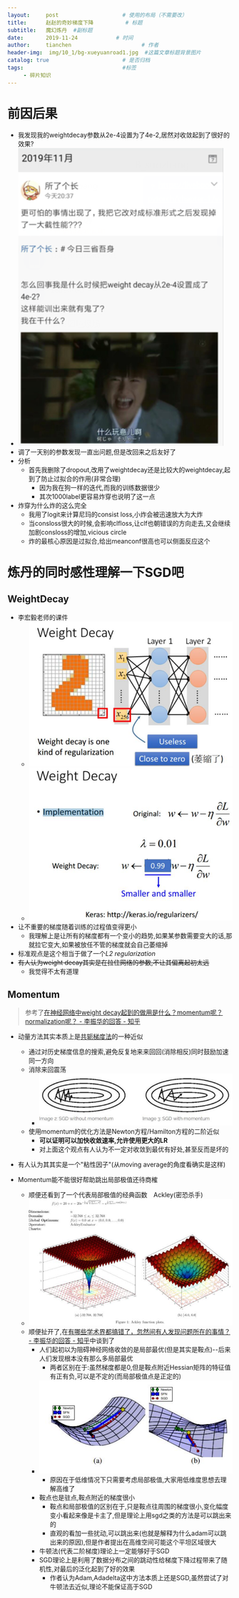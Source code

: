 ```yaml
---
layout:     post                    # 使用的布局（不需要改）
title:      赵赵的奇妙梯度下降          # 标题 
subtitle:   魔幻炼丹  #副标题
date:       2019-11-24            # 时间
author:     tianchen                      # 作者
header-img:  img/10_1/bg-xueyuanroad1.jpg  #这篇文章标题背景图片  
catalog: true                       # 是否归档
tags:                               #标签
     - 碎片知识
---
```



# 前因后果

* 我发现我的weightdecay参数从2e-4设置为了4e-2,居然对收敛起到了很好的效果?
* ![](https://github.com/A-suozhang/MyPicBed/raw/master/img/20191124220630.png)
* 调了一天别的参数发现一直出问题,但是改回来之后友好了
* 分析
  * 首先我删除了dropout,改用了weightdecay还是比较大的weightdecay,起到了防止过拟合的作用(非常合理)
    * 因为我在狗一样的迭代,而我的训练数据很少
    * 其次1000label更容易炸穿也说明了这一点
* 炸穿为什么炸的这么完全
  * 我用了logit来计算尼玛的consist loss,小炸会被迅速放大为大炸
  * 当consloss很大的时候,会影响clfloss,让clf也朝错误的方向走去,又会继续加剧consloss的增加,vicious circle
  * 炸的最核心原因是过拟合,给出meanconf很高也可以侧面反应这个

# 炼丹的同时感性理解一下SGD吧

## WeightDecay

* 李宏毅老师的课件
  * ![](https://github.com/A-suozhang/MyPicBed/raw/master/img/20191124222012.png)
  * ![](https://github.com/A-suozhang/MyPicBed/raw/master/img/20191124222048.png)
* 让不重要的梯度随着训练的过程值变得更小
  * 我理解上是让所有的梯度都有一个变小的趋势,如果某参数需要变大的话,那就拉它变大,如果被放任不管的梯度就会自己萎缩掉
* 标准观点是这个相当于做了一个*L2 regularization*
* ~~有人认为weight decay其实是在拉住网络的参数,不让其偏离起初太远~~
  * 我觉得不太有道理


## Momentum

> 参考了[在神经网络中weight decay起到的做用是什么？momentum呢？normalization呢？ - 李振华的回答 - 知乎](https://www.zhihu.com/question/24529483/answer/143702691)

* 动量方法其实本质上是[共轭梯度法]((https://link.zhihu.com/?target=http%3A//www.sciencedirect.com/science/article/pii/S0893608003001709))的一种近似
  * 通过对历史梯度信息的搜索,避免反复地来来回回(消除相反)同时鼓励加速同一方向
  * 消除来回震荡
    * ![](https://github.com/A-suozhang/MyPicBed/raw/master/img/20191124221754.png)
  * 使用momentum的优化方法是Newton方程/Hamilton方程的二阶近似
    * **可以证明可以加快收敛速率,允许使用更大的LR**
    * 对上面这个观点有人认为不一定对收敛到最优有好处,甚至反而是坏的
* 有人认为其其实是一个"粘性因子"(从moving average的角度看确实是这样)

* Momentum能不能很好帮助跳出局部极值还待商榷
  * 顺便还看到了一个代表局部极值的经典函数　Ackley(密恐杀手)
  * ![](https://github.com/A-suozhang/MyPicBed/raw/master/img/20191124223141.png)
  * 顺便扯开了,在[有哪些学术界都搞错了，忽然间有人发现问题所在的事情？ - 李振华的回答 - 知乎](https://www.zhihu.com/question/52782960/answer/133724696)中谈到了
    * 人们起初以为阻碍神经网络收敛的是局部最优(但是其实是鞍点)--后来人们发现根本没有那么多局部最优
      * 两者区别在于:虽然梯度都是0,但是鞍点附近Hessian矩阵的特征值有正有负,可以是不定的(而局部极值点是正定的)
    * ![](https://github.com/A-suozhang/MyPicBed/raw/master/img/20191124223543.png)
      * 原因在于低维情况下只需要考虑局部极值,大家用低维度思想去理解高维了
    * 鞍点也是驻点,鞍点附近的梯度很小
      * 鞍点和局部极值的区别在于,只是鞍点往周围的梯度很小,变化幅度变小看起来像是卡主了,但是理论上用sgd之类的方法是可以跳出来的
      * 直观的看加一些扰动,可以跳出来(也就是解释为什么adam可以跳出来的原因),但是作者提出在高维空间可能这个平坦区域很大
    * 牛顿法(代表二阶梯度)理论上一定能够好于SGD
    * SGD理论上是利用了数据分布之间的跳动性给梯度下降过程带来了随机性,对最后的泛化起到了好的效果
      * 作者认为Adam,Adadelta这中方法本质上还是SGD,虽然尝试了对牛顿法去近似,理论不能保证高于SGD